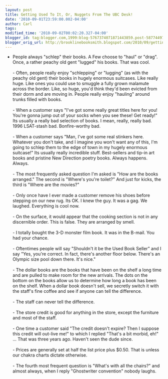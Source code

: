 ```yaml
---
layout: post
title: Getting Used To It, Or, Nuggets From The UBC Desk!
date: '2010-09-01T23:59:00.002-04:00'
author: Carl
tags: 
modified_time: '2010-09-02T00:02:20.327-04:00'
blogger_id: tag:blogger.com,1999:blog-5767374071871443859.post-5877449775306094888
blogger_orig_url: http://brooklinebooksmith.blogspot.com/2010/09/getting-used-to-it-or-nuggets-from-ubc.html
---
```


- People always "schlep" their books. A Few choose to "haul" or "drag". Once, a rather peachy old gent "lugged" his books. That was cool.<br /><br />- Often, people really enjoy "schlepping" or "lugging" (as with the peachy old gent) their books in hugely enormous suitcases. Like really huge. Like ones you could use to smuggle a fully grown malamute across the border. Like, so huge, you'd think they'd been evicted from their dorm and are moving in. People really enjoy "hauling" around trunks filled with books.<br /><br />- When a customer says "I've got some really great titles here for you! You're gonna jump out of your socks when you see these! Get ready!" Its usually a really bad selection of books. I mean, really, really bad. 1996 LSAT-stash bad. Bonfire-worthy bad. <br /><br />- When a customer says "Man, I've got some real stinkers here. Whatever you don't take, and I imagine you won't want any of this, I'm going to schlep them to the edge of town in my hugely enormous suitcase!" Its usually really incredible stuff. Best-sellers and tip-in art books and pristine New Direction poetry books. Always happens. Always.<br /><br />- The most frequently asked question I'm asked is "How are the books arranged." The second is "Where's you're toilet?" And just for kicks, the third is "Where are the movies?"<br /><br />- Only once have I ever made a customer remove his shoes before stepping on our new rug. Its OK. I knew the guy. It was a gag. We laughed. Everything is cool now.<br /><br />-  On the surface, it would appear that the cooking section is not in any discernible order. This is false. They are arranged by smell.<br /><br />- I totally bought the 3-D monster film book. It was in the B-mail. You had your chance. <br /><br />- Oftentimes people will say "Shouldn't it be the Used Book Seller" and I say "Yes, you're correct. In fact, there's another floor below. There's an Olympic size pool down there. It's nice."<br /><br />- The dollar books are the books that have been on the shelf a long time and are pulled to make room for the new arrivals. The dots on the bottom on the books allow us to determine how long a book has been on the shelf. When a dollar book doesn't sell, we secretly switch it with the staff's fine coffee and see if anyone can tell the difference. <br /><br />- The staff can never tell the difference. <br /><br />- The store credit is good for anything in the store, except the furniture and most of the staff.<br /><br />- One time a customer said "The credit doesn't expire? Then I suppose this credit will out-live me!" to which I replied "That's a bit morbid, eh!" ... That was three years ago. Haven't seen the dude since.<br /><br />- Prices are generally set at half the list price plus $0.50. That is unless our chakra charts dictate otherwise. <br /><br />- The fourth most frequent question is "What's with all the chairs?" and almost always, when I reply "Ghostwriter convention" nobody laughs.